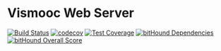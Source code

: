 # Vismooc Web Server

[![Build Status](https://travis-ci.com/chenzhutian/vismooc-web-server.svg?token=iCzC3448sGQmSeYdNFro&branch=master)](https://travis-ci.com/chenzhutian/vismooc-web-server)
[![codecov](https://codecov.io/gh/chenzhutian/vismooc-web-server/branch/dev/graph/badge.svg?token=ch6DvUT6RS)](https://codecov.io/gh/chenzhutian/vismooc-web-server)
[![Test Coverage](https://codeclimate.com/repos/592ab295839b1e02650008c6/badges/72c646f31634a87f8623/coverage.svg)](https://codeclimate.com/repos/592ab295839b1e02650008c6/coverage)
[![bitHound Dependencies](https://www.bithound.io/projects/badges/d9bc67c0-4374-11e7-a311-7b68633f7cb1/dependencies.svg)](https://www.bithound.io/github/chenzhutian/vismooc-web-server/master/dependencies/npm)
[![bitHound Overall Score](https://www.bithound.io/projects/badges/d9bc67c0-4374-11e7-a311-7b68633f7cb1/score.svg)](https://www.bithound.io/github/chenzhutian/vismooc-web-server)